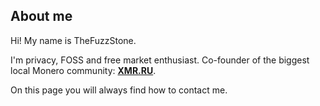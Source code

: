 ## About me

Hi! My name is TheFuzzStone.

I'm privacy, FOSS and free market enthusiast. Co-founder of the biggest local Monero community: [**XMR.RU**](https://xmr.ru/).

On this page you will always find how to contact me.
